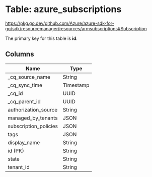 # Table: azure_subscriptions

https://pkg.go.dev/github.com/Azure/azure-sdk-for-go/sdk/resourcemanager/resources/armsubscriptions#Subscription

The primary key for this table is **id**.


## Columns
| Name          | Type          |
| ------------- | ------------- |
|_cq_source_name|String|
|_cq_sync_time|Timestamp|
|_cq_id|UUID|
|_cq_parent_id|UUID|
|authorization_source|String|
|managed_by_tenants|JSON|
|subscription_policies|JSON|
|tags|JSON|
|display_name|String|
|id (PK)|String|
|state|String|
|tenant_id|String|